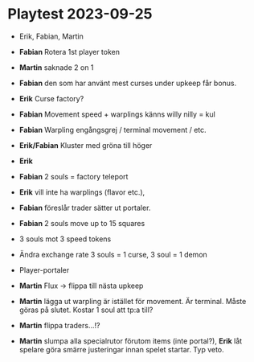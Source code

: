 # Playtest 2023-09-25

* Erik, Fabian, Martin

* **Fabian** Rotera 1st player token
* **Martin** saknade 2 on 1
* **Fabian** den som har använt mest curses under upkeep får bonus.
* **Erik** Curse factory?
* **Fabian** Movement speed + warplings känns willy nilly = kul
* **Fabian** Warpling engångsgrej / terminal movement / etc.
* **Erik/Fabian** Kluster med gröna till höger
* **Erik**
* **Fabian** 2 souls = factory teleport
* **Erik** vill inte ha warplings (flavor etc.),
* **Fabian** föreslår trader sätter ut portaler.
* **Fabian** 2 souls move up to 15 squares
* 3 souls mot 3 speed tokens
* Ändra exchange rate 3 souls = 1 curse, 3 soul = 1 demon
* Player-portaler
* **Martin** Flux -> flippa till nästa upkeep
* **Martin** lägga ut warpling är istället för movement. Är terminal. Måste göras på slutet. Kostar 1 soul att tp:a till?
* **Martin** flippa traders...!?
* **Martin** slumpa alla specialrutor förutom items (inte portal?), **Erik** låt spelare göra smärre justeringar innan spelet startar. Typ veto.